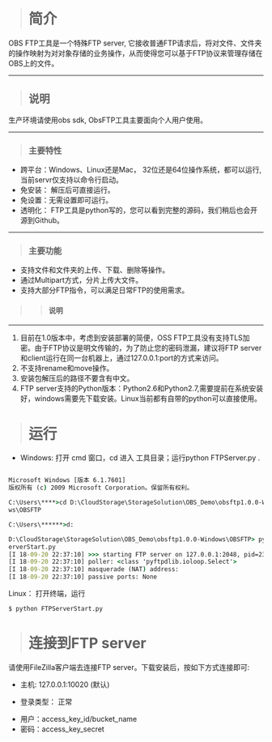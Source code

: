 > # 简介
OBS FTP工具是一个特殊FTP server, 它接收普通FTP请求后，将对文件、文件夹的操作映射为对对象存储的业务操作，从而使得您可以基于FTP协议来管理存储在OBS上的文件。
***
> ## 说明
生产环境请使用obs sdk, ObsFTP工具主要面向个人用户使用。
***
> ### 主要特性
* 跨平台：Windows、Linux还是Mac， 32位还是64位操作系统，都可以运行,当前servr仅支持以命令行启动。
* 免安装： 解压后可直接运行。
* 免设置：无需设置即可运行。
* 透明化： FTP工具是python写的，您可以看到完整的源码，我们稍后也会开源到Github。

***

> ### 主要功能
*  支持文件和文件夹的上传、下载、删除等操作。
* 通过Multipart方式，分片上传大文件。
* 支持大部分FTP指令，可以满足日常FTP的使用需求。

>> ####     说明
***
>>>
1. 目前在1.0版本中，考虑到安装部署的简便，OSS FTP工具没有支持TLS加密。由于FTP协议是明文传输的，为了防止您的密码泄漏，建议将FTP server和client运行在同一台机器上，通过127.0.0.1:port的方式来访问。
2. 不支持rename和move操作。
3. 安装包解压后的路径不要含有中文。
4. FTP server支持的Python版本：Python2.6和Python2.7,需要提前在系统安装好，windows需要先下载安装。Linux当前都有自带的python可以直接使用。

> # 运行

* Windows: 打开 cmd 窗口，cd 进入 工具目录；运行python FTPServer.py .

``` cmd

Microsoft Windows [版本 6.1.7601]
版权所有 (c) 2009 Microsoft Corporation。保留所有权利。

C:\Users\****>cd D:\CloudStorage\StorageSolution\OBS_Demo\obsftp1.0.0-Windo
ws\OBSFTP

C:\Users\******>d:

D:\CloudStorage\StorageSolution\OBS_Demo\obsftp1.0.0-Windows\OBSFTP> python FTPS
erverStart.py
[I 18-09-20 22:37:10] >>> starting FTP server on 127.0.0.1:2048, pid=23380 <<<
[I 18-09-20 22:37:10] poller: <class 'pyftpdlib.ioloop.Select'>
[I 18-09-20 22:37:10] masquerade (NAT) address:
[I 18-09-20 22:37:10] passive ports: None

``` 



Linux： 打开终端，运行
``` shell
$ python FTPServerStart.py
``` 

> # 连接到FTP server
请使用FileZilla客户端去连接FTP server。下载安装后，按如下方式连接即可:

+ 主机: 127.0.0.1:10020 (默认)
- 登录类型： 正常
+ 用户：access_key_id/bucket_name
+ 密码：access_key_secret
